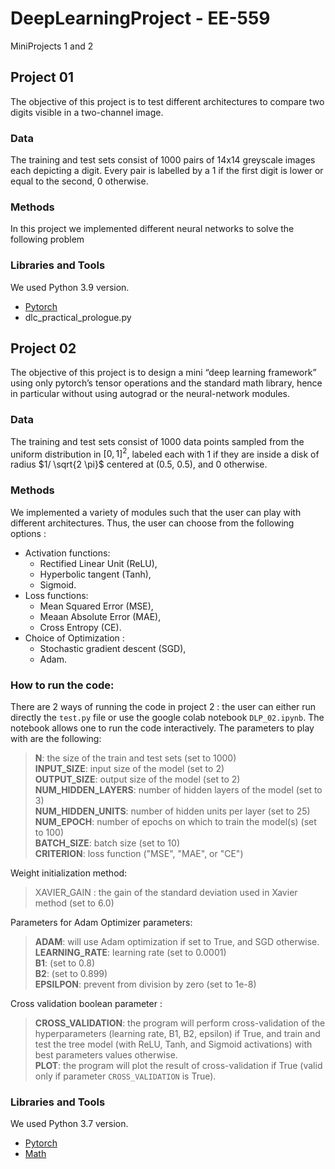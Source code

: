 # DeepLearningProject - EE-559
MiniProjects 1 and 2

## Project 01

The objective of this project is to test different architectures to compare two digits visible in a two-channel image.

### Data

The training and test sets consist of 1000 pairs of 14x14 greyscale images each depicting a digit. Every pair is labelled by a 1 if the first digit is lower or equal to the second, 0 otherwise.

### Methods 

In this project we implemented different neural networks to solve the following
problem

### Libraries and Tools

We used Python 3.9 version.

* [Pytorch](https://pytorch.org)
* dlc_practical_prologue.py


## Project 02

The objective of this project is to design a mini “deep learning framework” using only pytorch’s tensor operations and the standard math library, hence in particular without using autograd or the neural-network modules.

### Data
The training and test sets consist of 1000 data points sampled from the uniform distribution in $[0,1]^2$, labeled each with 1 if they are inside a disk of radius $1/ \sqrt{2 \pi}$ centered at (0.5, 0.5), and 0 otherwise. 

### Methods 

We implemented a variety of modules such that the user can play with different architectures. Thus, the user can choose from the following options :

- Activation functions:
  - Rectified Linear Unit (ReLU),
  - Hyperbolic tangent (Tanh),
  - Sigmoid.
- Loss functions:
  - Mean Squared Error (MSE),
  - Meaan Absolute Error (MAE),
  - Cross Entropy (CE).
- Choice of Optimization :
  - Stochastic gradient descent (SGD),
  - Adam.

### How to run the code:

There are 2 ways of running the code in project 2 : the user can either run directly the <code>test.py</code> file or use the google colab notebook <code>DLP_02.ipynb</code>. The notebook allows one to run the code interactively. The parameters to play with are the following:

> **N**: the size of the train and test sets (set to 1000) <br/>
> **INPUT_SIZE**: input size of the model (set to 2) <br/>
> **OUTPUT_SIZE**: output size of the model (set to 2) <br/>
> **NUM_HIDDEN_LAYERS**: number of hidden layers of the model (set to 3) <br/>
> **NUM_HIDDEN_UNITS**: number of hidden units per layer (set to 25) <br/>
> **NUM_EPOCH**: number of epochs on which to train the model(s) (set to 100) <br/>
> **BATCH_SIZE**: batch size (set to 10) <br/>
> **CRITERION**: loss function ("MSE", "MAE", or "CE") <br/>

Weight initialization method:
> XAVIER_GAIN : the gain of the standard deviation used in Xavier method (set to 6.0) <br/>

Parameters for Adam Optimizer parameters:
> **ADAM**: will use Adam optimization if set to True, and SGD otherwise. <br/>
> **LEARNING_RATE**: learning rate (set to 0.0001) <br/>
> **B1**: (set to 0.8) <br/>
> **B2**: (set to 0.899) <br/>
> **EPSILPON**: prevent from division by zero (set to 1e-8) <br/>

Cross validation boolean parameter :
> **CROSS_VALIDATION**: the program will perform cross-validation of the hyperparameters (learning rate, B1, B2, epsilon) if True, and train and test the tree model (with ReLU, Tanh, and Sigmoid activations) with best parameters values otherwise. <br/>
> **PLOT**: the program will plot the result of cross-validation if True (valid only if parameter <code>CROSS_VALIDATION</code> is True). <br/>

### Libraries and Tools

We used Python 3.7 version.

* [Pytorch](https://pytorch.org)
* [Math](https://docs.python.org/3/library/math.html)

